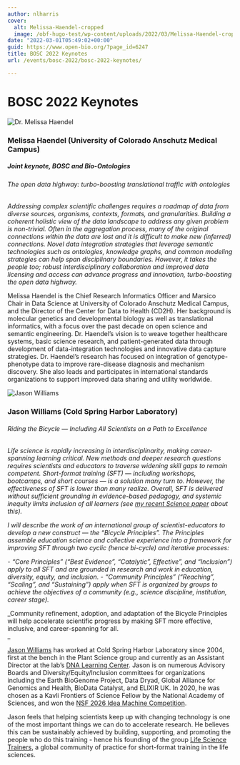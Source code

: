 ```yaml
---
author: nlharris
cover:
  alt: Melissa-Haendel-cropped
  image: /obf-hugo-test/wp-content/uploads/2022/03/Melissa-Haendel-cropped.jpg
date: "2022-03-01T05:49:02+00:00"
guid: https://www.open-bio.org/?page_id=6247
title: BOSC 2022 Keynotes
url: /events/bosc-2022/bosc-2022-keynotes/

---
```

# BOSC 2022 Keynotes

![Dr. Melissa Haendel](/obf-hugo-test/wp-content/uploads/2022/03/Melissa-Haendel-cropped.jpg)

### Melissa Haendel (University of Colorado Anschutz Medical Campus)

##### Joint keynote, BOSC and Bio-Ontologies

###### _The open data highway: turbo-boosting translational traffic with ontologies_

_Addressing complex scientific challenges requires a roadmap of data from diverse sources, organisms, contexts, formats, and granularities. Building a coherent holistic view of the data landscape to address any given problem is non-trivial. Often in the aggregation process, many of the original connections within the data are lost and it is difficult to make new (inferred) connections. Novel data integration strategies that leverage semantic technologies such as ontologies, knowledge graphs, and common modeling strategies can help span disciplinary boundaries. However, it takes the people too; robust interdisciplinary collaboration and improved data licensing and access can advance progress and innovation, turbo-boosting the open data highway._

Melissa Haendel is the Chief Research Informatics Officer and Marsico Chair in Data Science at University of Colorado Anschutz Medical Campus, and the Director of the Center for Data to Health (CD2H). Her background is molecular genetics and developmental biology as well as translational informatics, with a focus over the past decade on open science and semantic engineering. Dr. Haendel’s vision is to weave together healthcare systems, basic science research, and patient-generated data through development of data-integration technologies and innovative data capture strategies. Dr. Haendel’s research has focused on integration of genotype-phenotype data to improve rare-disease diagnosis and mechanism discovery. She also leads and participates in international standards organizations to support improved data sharing and utility worldwide.

![Jason Williams](/obf-hugo-test/wp-content/uploads/2022/05/Jason-Williams-1.jpeg)

### Jason Williams (Cold Spring Harbor Laboratory)

###### _Riding the Bicycle — Including All Scientists on a Path to Excellence_

_Life science is rapidly increasing in interdisciplinarity, making career-spanning learning critical. New methods and deeper research questions requires scientists and educators to traverse widening skill gaps to remain competent. Short-format training (SFT) — including workshops, bootcamps, and short courses — is a solution many turn to. However, the effectiveness of SFT is lower than many realize. Overall, SFT is delivered without sufficient grounding in evidence-based pedagogy, and systemic inequity limits inclusion of all learners (see_ _[my recent Science paper](https://www.science.org/doi/10.1126/science.abn9515) about this)._

_I will describe the work of an international group of scientist-educators to develop a new construct — the “Bicycle Principles”. The Principles assemble education science and collective experience into a framework for improving SFT through two cyclic (hence bi-cycle) and iterative processes:_

_- “Core Principles” (“Best Evidence”, “Catalytic”, Effective”, and “Inclusion”) apply to all SFT and are grounded in research and work in education, diversity, equity, and inclusion._
_- “Community Principles” (“Reaching”, “Scaling”, and “Sustaining”) apply when SFT is organized by groups to achieve the objectives of a community (e.g., science discipline, institution, career stage)._

_Community refinement, adoption, and adaptation of the Bicycle Principles will help accelerate scientific progress by making SFT more effective, inclusive, and career-spanning for all.  
_

[Jason Williams](https://jasonjwilliamsny.github.io/profile/) has worked at Cold Spring Harbor Laboratory since 2004, first at the bench in the Plant Science group and currently as an Assistant Director at the lab’s [DNA Learning Center](https://www.cshl.edu/dna-learning-center/). Jason is on numerous Advisory Boards and Diversity/Equity/Inclusion committees for organizations including the Earth BioGenome Project, Data Dryad, Global Alliance for Genomics and Health, BioData Catalyst, and ELIXIR UK. In 2020, he was chosen as a Kavli Frontiers of Science Fellow by the National Academy of Sciences, and won the [NSF 2026 Idea Machine Competition](https://www.cshl.edu/jason-williams-wins-nsf-2026-idea-machine-competition/).

Jason feels that helping scientists keep up with changing technology is one of the most important things we can do to accelerate research. He believes this can be sustainably achieved by building, supporting, and promoting the people who do this training - hence his founding of the group [Life Science Trainers](https://lifescitrainers.org/), a global community of practice for short-format training in the life sciences.
